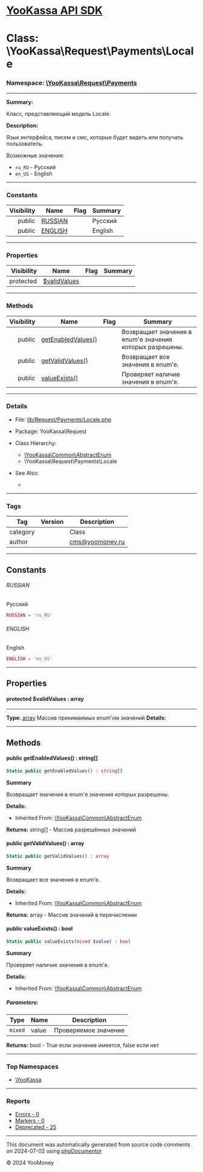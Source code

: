 # [YooKassa API SDK](../home.md)

# Class: \YooKassa\Request\Payments\Locale
### Namespace: [\YooKassa\Request\Payments](../namespaces/yookassa-request-payments.md)
---
**Summary:**

Класс, представляющий модель Locale.

**Description:**

Язык интерфейса, писем и смс, которые будет видеть или получать пользователь.

Возможные значения:
- `ru_RU` - Русский
- `en_US` - English

---
### Constants
| Visibility | Name | Flag | Summary |
| ----------:| ---- | ---- | ------- |
| public | [RUSSIAN](../classes/YooKassa-Request-Payments-Locale.md#constant_RUSSIAN) |  | Русский |
| public | [ENGLISH](../classes/YooKassa-Request-Payments-Locale.md#constant_ENGLISH) |  | English |

---
### Properties
| Visibility | Name | Flag | Summary |
| ----------:| ---- | ---- | ------- |
| protected | [$validValues](../classes/YooKassa-Request-Payments-Locale.md#property_validValues) |  |  |

---
### Methods
| Visibility | Name | Flag | Summary |
| ----------:| ---- | ---- | ------- |
| public | [getEnabledValues()](../classes/YooKassa-Common-AbstractEnum.md#method_getEnabledValues) |  | Возвращает значения в enum'е значения которых разрешены. |
| public | [getValidValues()](../classes/YooKassa-Common-AbstractEnum.md#method_getValidValues) |  | Возвращает все значения в enum'e. |
| public | [valueExists()](../classes/YooKassa-Common-AbstractEnum.md#method_valueExists) |  | Проверяет наличие значения в enum'e. |

---
### Details
* File: [lib/Request/Payments/Locale.php](../../lib/Request/Payments/Locale.php)
* Package: YooKassa\Request
* Class Hierarchy: 
  * [\YooKassa\Common\AbstractEnum](../classes/YooKassa-Common-AbstractEnum.md)
  * \YooKassa\Request\Payments\Locale

* See Also:
  * [](https://yookassa.ru/developers/api)

---
### Tags
| Tag | Version | Description |
| --- | ------- | ----------- |
| category |  | Class |
| author |  | cms@yoomoney.ru |

---
## Constants
<a name="constant_RUSSIAN" class="anchor"></a>
###### RUSSIAN
Русский

```php
RUSSIAN = 'ru_RU'
```


<a name="constant_ENGLISH" class="anchor"></a>
###### ENGLISH
English

```php
ENGLISH = 'en_US'
```



---
## Properties
<a name="property_validValues"></a>
#### protected $validValues : array
---
**Type:** <a href="../array"><abbr title="array">array</abbr></a>
Массив принимаемых enum&#039;ом значений
**Details:**



---
## Methods
<a name="method_getEnabledValues" class="anchor"></a>
#### public getEnabledValues() : string[]

```php
Static public getEnabledValues() : string[]
```

**Summary**

Возвращает значения в enum'е значения которых разрешены.

**Details:**
* Inherited From: [\YooKassa\Common\AbstractEnum](../classes/YooKassa-Common-AbstractEnum.md)

**Returns:** string[] - Массив разрешённых значений


<a name="method_getValidValues" class="anchor"></a>
#### public getValidValues() : array

```php
Static public getValidValues() : array
```

**Summary**

Возвращает все значения в enum'e.

**Details:**
* Inherited From: [\YooKassa\Common\AbstractEnum](../classes/YooKassa-Common-AbstractEnum.md)

**Returns:** array - Массив значений в перечислении


<a name="method_valueExists" class="anchor"></a>
#### public valueExists() : bool

```php
Static public valueExists(mixed $value) : bool
```

**Summary**

Проверяет наличие значения в enum'e.

**Details:**
* Inherited From: [\YooKassa\Common\AbstractEnum](../classes/YooKassa-Common-AbstractEnum.md)

##### Parameters:
| Type | Name | Description |
| ---- | ---- | ----------- |
| <code lang="php">mixed</code> | value  | Проверяемое значение |

**Returns:** bool - True если значение имеется, false если нет



---

### Top Namespaces

* [\YooKassa](../namespaces/yookassa.md)

---

### Reports
* [Errors - 0](../reports/errors.md)
* [Markers - 0](../reports/markers.md)
* [Deprecated - 25](../reports/deprecated.md)

---

This document was automatically generated from source code comments on 2024-07-02 using [phpDocumentor](http://www.phpdoc.org/)

&copy; 2024 YooMoney